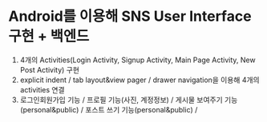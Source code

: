 # Android를 이용해 SNS User Interface 구현 + 백엔드
1. 4개의 Activities(Login Activity, Signup Activity, Main Page Activity, New Post Activity) 구현
2. explicit indent / tab layout&view pager / drawer navigation을 이용해 4개의 activities 연결
3. 로그인회원가입 기능 / 프로필 기능(사진, 계정정보) / 게시물 보여주기 기능(personal&public) / 포스트 쓰기 기능(personal&public) / 
